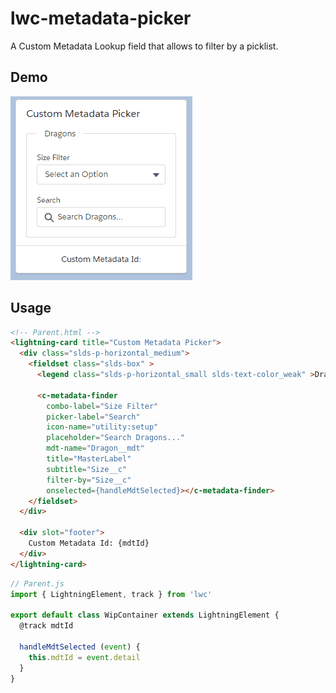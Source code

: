 # lwc-metadata-picker

A Custom Metadata Lookup field that allows to filter by a picklist.

## Demo

![demo gif](lwc-metadata-picker.gif)

## Usage

```html
<!-- Parent.html -->
<lightning-card title="Custom Metadata Picker">
  <div class="slds-p-horizontal_medium">
    <fieldset class="slds-box" >
      <legend class="slds-p-horizontal_small slds-text-color_weak" >Dragons</legend>

      <c-metadata-finder
        combo-label="Size Filter"
        picker-label="Search"
        icon-name="utility:setup"
        placeholder="Search Dragons..."
        mdt-name="Dragon__mdt"
        title="MasterLabel"
        subtitle="Size__c"
        filter-by="Size__c"
        onselected={handleMdtSelected}></c-metadata-finder>
    </fieldset>
  </div>

  <div slot="footer">
    Custom Metadata Id: {mdtId}
  </div>
</lightning-card>
```

```javascript
// Parent.js
import { LightningElement, track } from 'lwc'

export default class WipContainer extends LightningElement {
  @track mdtId

  handleMdtSelected (event) {
    this.mdtId = event.detail
  }
}
```
